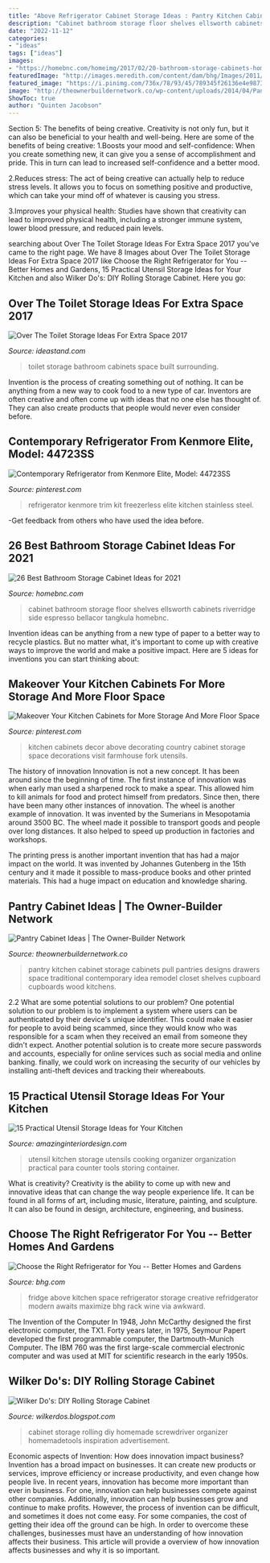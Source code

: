 ```yaml
---
title: "Above Refrigerator Cabinet Storage Ideas : Pantry Kitchen Cabinet Storage Cabinets Pull Pantries Designs Drawers Space Traditional Contemporary Idea Remodel Closet Shelves Cupboard Cupboards Wood Kitchens"
description: "Cabinet bathroom storage floor shelves ellsworth cabinets riverridge side espresso bellacor tangkula homebnc"
date: "2022-11-12"
categories:
- "ideas"
tags: ["ideas"]
images:
- "https://homebnc.com/homeimg/2017/02/20-bathroom-storage-cabinets-homebnc.jpg"
featuredImage: "http://images.meredith.com/content/dam/bhg/Images/2011/06/101338055.jpg.rendition.largest.jpg"
featured_image: "https://i.pinimg.com/736x/78/93/45/789345f26136e4e98735969244485ef6.jpg"
image: "http://theownerbuildernetwork.co/wp-content/uploads/2014/04/Pantry_Cabinet_Idea_19.jpg"
ShowToc: true
author: "Quinten Jacobson"
---
```



Section 5: The benefits of being creative.
Creativity is not only fun, but it can also be beneficial to your health and well-being. Here are some of the benefits of being creative:
1.Boosts your mood and self-confidence: When you create something new, it can give you a sense of accomplishment and pride. This in turn can lead to increased self-confidence and a better mood.

2.Reduces stress: The act of being creative can actually help to reduce stress levels. It allows you to focus on something positive and productive, which can take your mind off of whatever is causing you stress.

3.Improves your physical health: Studies have shown that creativity can lead to improved physical health, including a stronger immune system, lower blood pressure, and reduced pain levels.


	

		
searching about Over The Toilet Storage Ideas For Extra Space 2017 you've came to the right page. We have 8 Images about Over The Toilet Storage Ideas For Extra Space 2017 like Choose the Right Refrigerator for You -- Better Homes and Gardens, 15 Practical Utensil Storage Ideas for Your Kitchen and also Wilker Do&#039;s: DIY Rolling Storage Cabinet. Here you go:
		
    
## Over The Toilet Storage Ideas For Extra Space 2017

<img loading=lazy src="http://ideastand.com/wp-content/uploads/2016/10/over-the-toilet-storage/30-over-the-toilet-storage-ideas.jpg" onerror="this.onerror=null;this.src='https://tse1.mm.bing.net/th?id=OIP.O3S72iERl23ABfD-sck_XAHaLO&amp;pid=15.1';" alt="Over The Toilet Storage Ideas For Extra Space 2017">

_Source: ideastand.com_

>toilet storage bathroom cabinets space built surrounding. 

	

Invention is the process of creating something out of nothing. It can be anything from a new way to cook food to a new type of car. Inventors are often creative and often come up with ideas that no one else has thought of. They can also create products that people would never even consider before.

    
## Contemporary Refrigerator From Kenmore Elite, Model: 44723SS

<img loading=lazy src="https://i.pinimg.com/736x/df/8b/cc/df8bcc9d32e51ab5937dcf8ed4364ceb--freezerless-refrigerator-kitchen-redo.jpg" onerror="this.onerror=null;this.src='https://tse1.mm.bing.net/th?id=OIP.gwhZ6oCav2PwZK61Hq--mwAAAA&amp;pid=15.1';" alt="Contemporary Refrigerator from Kenmore Elite, Model: 44723SS">

_Source: pinterest.com_

>refrigerator kenmore trim kit freezerless elite kitchen stainless steel. 

	

-Get feedback from others who have used the idea before.

    
## 26 Best Bathroom Storage Cabinet Ideas For 2021

<img loading=lazy src="https://homebnc.com/homeimg/2017/02/20-bathroom-storage-cabinets-homebnc.jpg" onerror="this.onerror=null;this.src='https://tse2.mm.bing.net/th?id=OIP.G1Mw8t-KAl94J3wRBDGWOAHaHa&amp;pid=15.1';" alt="26 Best Bathroom Storage Cabinet Ideas for 2021">

_Source: homebnc.com_

>cabinet bathroom storage floor shelves ellsworth cabinets riverridge side espresso bellacor tangkula homebnc. 

	

Invention ideas can be anything from a new type of paper to a better way to recycle plastics. But no matter what, it's important to come up with creative ways to improve the world and make a positive impact. Here are 5 ideas for inventions you can start thinking about: 

    
## Makeover Your Kitchen Cabinets For More Storage And More Floor Space

<img loading=lazy src="https://i.pinimg.com/736x/78/93/45/789345f26136e4e98735969244485ef6.jpg" onerror="this.onerror=null;this.src='https://tse2.mm.bing.net/th?id=OIP.4deeB3u-IHqyrvvoNaHE9QHaJ3&amp;pid=15.1';" alt="Makeover Your Kitchen Cabinets for More Storage And More Floor Space">

_Source: pinterest.com_

>kitchen cabinets decor above decorating country cabinet storage space decorations visit farmhouse fork utensils. 

	

The history of innovation
Innovation is not a new concept. It has been around since the beginning of time. The first instance of innovation was when early man used a sharpened rock to make a spear. This allowed him to kill animals for food and protect himself from predators. Since then, there have been many other instances of innovation.
The wheel is another example of innovation. It was invented by the Sumerians in Mesopotamia around 3500 BC. The wheel made it possible to transport goods and people over long distances. It also helped to speed up production in factories and workshops.

The printing press is another important invention that has had a major impact on the world. It was invented by Johannes Gutenberg in the 15th century and it made it possible to mass-produce books and other printed materials. This had a huge impact on education and knowledge sharing.

    
## Pantry Cabinet Ideas | The Owner-Builder Network

<img loading=lazy src="http://theownerbuildernetwork.co/wp-content/uploads/2014/04/Pantry_Cabinet_Idea_19.jpg" onerror="this.onerror=null;this.src='https://tse3.mm.bing.net/th?id=OIP.xNmHhet4ME28P5e-rcLD1AHaKV&amp;pid=15.1';" alt="Pantry Cabinet Ideas | The Owner-Builder Network">

_Source: theownerbuildernetwork.co_

>pantry kitchen cabinet storage cabinets pull pantries designs drawers space traditional contemporary idea remodel closet shelves cupboard cupboards wood kitchens. 

	

2.2 What are some potential solutions to our problem?
One potential solution to our problem is to implement a system where users can be authenticated by their device's unique identifier. This could make it easier for people to avoid being scammed, since they would know who was responsible for a scam when they received an email from someone they didn't expect. Another potential solution is to create more secure passwords and accounts, especially for online services such as social media and online banking. finally, we could work on increasing the security of our vehicles by installing anti-theft devices and tracking their whereabouts.

    
## 15 Practical Utensil Storage Ideas For Your Kitchen

<img loading=lazy src="http://www.amazinginteriordesign.com/wp-content/uploads/2015/12/15-practical-utensil-storage-ideas-for-your-kitchen16.jpg" onerror="this.onerror=null;this.src='https://tse3.mm.bing.net/th?id=OIP.UWWK3NrB4M18zJHwdLkrKgHaHV&amp;pid=15.1';" alt="15 Practical Utensil Storage Ideas for Your Kitchen">

_Source: amazinginteriordesign.com_

>utensil kitchen storage utensils cooking organizer organization practical para counter tools storing container. 

	

What is creativity?
Creativity is the ability to come up with new and innovative ideas that can change the way people experience life. It can be found in all forms of art, including music, literature, painting, and sculpture. It can also be found in design, architecture, engineering, and business.

    
## Choose The Right Refrigerator For You -- Better Homes And Gardens

<img loading=lazy src="http://images.meredith.com/content/dam/bhg/Images/2011/06/101338055.jpg.rendition.largest.jpg" onerror="this.onerror=null;this.src='https://tse4.mm.bing.net/th?id=OIP.9V0IIq4a9DvNaRxCbHGKuAHaJ3&amp;pid=15.1';" alt="Choose the Right Refrigerator for You -- Better Homes and Gardens">

_Source: bhg.com_

>fridge above kitchen space refrigerator storage creative refridgerator modern awaits maximize bhg rack wine via awkward. 

	

The Invention of the Computer
In 1948, John McCarthy designed the first electronic computer, the TX1. Forty years later, in 1975, Seymour Papert developed the first programmable computer, the Dartmouth-Munich Computer. The IBM 760 was the first large-scale commercial electronic computer and was used at MIT for scientific research in the early 1950s.

    
## Wilker Do&#039;s: DIY Rolling Storage Cabinet

<img loading=lazy src="http://4.bp.blogspot.com/-5C7IflO9KLA/UtHOmv8MpRI/AAAAAAAADJc/d_wWB_8a25I/s1600/IMG_0016.jpg" onerror="this.onerror=null;this.src='https://tse2.mm.bing.net/th?id=OIP.A3Y9y3zm1fD4-zbka1M4WwHaJ4&amp;pid=15.1';" alt="Wilker Do&#039;s: DIY Rolling Storage Cabinet">

_Source: wilkerdos.blogspot.com_

>cabinet storage rolling diy homemade screwdriver organizer homemadetools inspiration advertisement. 

	

Economic aspects of Invention: How does innovation impact business?
Invention has a broad impact on businesses. It can create new products or services, improve efficiency or increase productivity, and even change how people live. In recent years, innovation has become more important than ever in business. For one, innovation can help businesses compete against other companies. Additionally, innovation can help businesses grow and continue to make profits. However, the process of invention can be difficult, and sometimes it does not come easy. For some companies, the cost of getting their idea off the ground can be high. In order to overcome these challenges, businesses must have an understanding of how innovation affects their business. This article will provide a overview of how innovation affects businesses and why it is so important.

